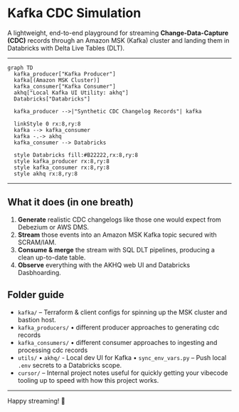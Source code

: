 # Kafka CDC Simulation

A lightweight, end-to-end playground for streaming **Change-Data-Capture (CDC)** records through an Amazon MSK (Kafka) cluster and landing them in Databricks with Delta Live Tables (DLT).

---
```mermaid
graph TD
  kafka_producer["Kafka Producer"]
  kafka[(Amazon MSK Cluster)]
  kafka_consumer["Kafka Consumer"]
  akhq["Local Kafka UI Utility: akhq"]
  Databricks["Databricks"]

  kafka_producer -->|"Synthetic CDC Changelog Records"| kafka

  linkStyle 0 rx:8,ry:8
  kafka --> kafka_consumer
  kafka -.-> akhq
  kafka_consumer --> Databricks

  style Databricks fill:#B22222,rx:8,ry:8
  style kafka_producer rx:8,ry:8
  style kafka_consumer rx:8,ry:8
  style akhq rx:8,ry:8
```

---

## What it does (in one breath)
1. **Generate** realistic CDC changelogs like those one would expect from Debezium or AWS DMS.
2. **Stream** those events into an Amazon MSK Kafka topic secured with SCRAM/IAM.
3. **Consume & merge** the stream with SQL DLT pipelines, producing a clean up-to-date table.
4. **Observe** everything with the AKHQ web UI and Databricks Dasbhoarding.

## Folder guide
- `kafka/` – Terraform & client configs for spinning up the MSK cluster and bastion host.
- `kafka_producers/`
  • different producer approaches to generating cdc records
- `kafka_consumers/`
  • different consumer approaches to ingesting and processing cdc records
- `utils/`
  • `akhq/` - Local dev UI for Kafka
  • `sync_env_vars.py` – Push local `.env` secrets to a Databricks scope.
- `cursor/` – Internal project notes useful for quickly getting your vibecode tooling up to speed with how this project works.

---
Happy streaming! 🚀
